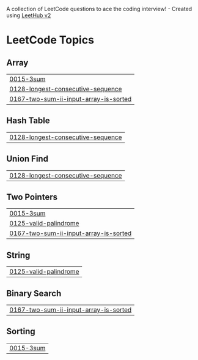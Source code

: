 A collection of LeetCode questions to ace the coding interview! - Created using [LeetHub v2](https://github.com/arunbhardwaj/LeetHub-2.0)
<!---LeetCode Topics Start-->
# LeetCode Topics
## Array
|  |
| ------- |
| [0015-3sum](https://github.com/mahir-anand/Data-Structures-and-Algorithms/tree/master/0015-3sum) |
| [0128-longest-consecutive-sequence](https://github.com/mahir-anand/Data-Structures-and-Algorithms/tree/master/0128-longest-consecutive-sequence) |
| [0167-two-sum-ii-input-array-is-sorted](https://github.com/mahir-anand/Data-Structures-and-Algorithms/tree/master/0167-two-sum-ii-input-array-is-sorted) |
## Hash Table
|  |
| ------- |
| [0128-longest-consecutive-sequence](https://github.com/mahir-anand/Data-Structures-and-Algorithms/tree/master/0128-longest-consecutive-sequence) |
## Union Find
|  |
| ------- |
| [0128-longest-consecutive-sequence](https://github.com/mahir-anand/Data-Structures-and-Algorithms/tree/master/0128-longest-consecutive-sequence) |
## Two Pointers
|  |
| ------- |
| [0015-3sum](https://github.com/mahir-anand/Data-Structures-and-Algorithms/tree/master/0015-3sum) |
| [0125-valid-palindrome](https://github.com/mahir-anand/Data-Structures-and-Algorithms/tree/master/0125-valid-palindrome) |
| [0167-two-sum-ii-input-array-is-sorted](https://github.com/mahir-anand/Data-Structures-and-Algorithms/tree/master/0167-two-sum-ii-input-array-is-sorted) |
## String
|  |
| ------- |
| [0125-valid-palindrome](https://github.com/mahir-anand/Data-Structures-and-Algorithms/tree/master/0125-valid-palindrome) |
## Binary Search
|  |
| ------- |
| [0167-two-sum-ii-input-array-is-sorted](https://github.com/mahir-anand/Data-Structures-and-Algorithms/tree/master/0167-two-sum-ii-input-array-is-sorted) |
## Sorting
|  |
| ------- |
| [0015-3sum](https://github.com/mahir-anand/Data-Structures-and-Algorithms/tree/master/0015-3sum) |
<!---LeetCode Topics End-->